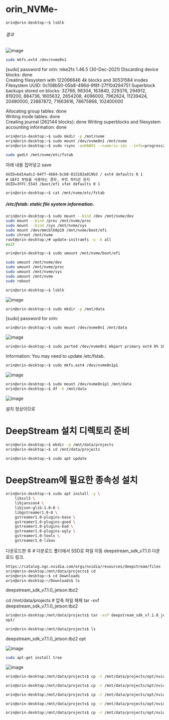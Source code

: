 # orin_NVMe-


```bash
orin@orin-desktop:~$ lsblk
```

######	 결과
	
![image](https://github.com/user-attachments/assets/df9ebaf8-8c62-4265-8f31-6dd29389ffa9)


	
```bash
sudo mkfs.ext4 /dev/nvme0n1
```

[sudo] password for orin: 
mke2fs 1.46.5 (30-Dec-2021)
Discarding device blocks: done                            
Creating filesystem with 122096646 4k blocks and 30531584 inodes
Filesystem UUID: 0c108b50-05b8-496d-9f8f-27f10d294751
Superblock backups stored on blocks: 
	32768, 98304, 163840, 229376, 294912, 819200, 884736, 1605632, 2654208, 
	4096000, 7962624, 11239424, 20480000, 23887872, 71663616, 78675968, 
	102400000

Allocating group tables: done                            
Writing inode tables: done                            
Creating journal (262144 blocks): done
Writing superblocks and filesystem accounting information: done     

	
``` bash
orin@orin-desktop:~$ sudo mkdir -p /mnt/nvme
orin@orin-desktop:~$ sudo mount /dev/nvme0n1 /mnt/nvme
orin@orin-desktop:~$ sudo rsync -axHAWXS --numeric-ids --info=progress2 / /mnt/nvme
```

```bash
sudo gedit /mnt/nvme/etc/fstab
```
아래 내용 집어넣고 save

```
UUID=bd14adc2-04ff-4b84-bcb0-815102a019b3 / ext4 defaults 0 1
# UEFI 부팅을 사용하는 경우, 부트 파티션 유지
UUID=3FFC-5543 /boot/efi vfat defaults 0 1
```
``` 
orin@orin-desktop:~$ cat /mnt/nvme/etc/fstab
```
	
##### /etc/fstab: static file system information.



 ```bash
orin@orin-desktop:~$ sudo mount --bind /dev /mnt/nvme/dev
sudo mount --bind /proc /mnt/nvme/proc
sudo mount --bind /sys /mnt/nvme/sys
sudo mount /dev/mmcblk0p10 /mnt/nvme/boot/efi
sudo chroot /mnt/nvme
root@orin-desktop:/# update-initramfs -u -k all
exit
```
```bash
orin@orin-desktop:~$ sudo umount /mnt/nvme/boot/efi
```
```bash
sudo umount /mnt/nvme/dev
sudo umount /mnt/nvme/proc
sudo umount /mnt/nvme/sys
sudo umount /mnt/nvme
sudo reboot
```

```bash
orin@orin-desktop:~$ lsblk
```
![image](https://github.com/user-attachments/assets/4e20025b-c33b-442b-befa-3f77bd8f7114)

```bash
orin@orin-desktop:~$ sudo mkdir -p /mnt/data
```
[sudo] password for orin: 

```bash
orin@orin-desktop:~$ sudo mount /dev/nvme0n1 /mnt/data
```
![image](https://github.com/user-attachments/assets/c676da3f-469f-481b-93a7-a0d9ebeeb2a5)

```bash
orin@orin-desktop:~$ sudo parted /dev/nvme0n1 mkpart primary ext4 0% 100% 
```
Information: You may need to update /etc/fstab.

```bash
orin@orin-desktop:~$ sudo mkfs.ext4 /dev/nvme0n1p1
```
![image](https://github.com/user-attachments/assets/a29e8614-fa94-4607-90e1-fa959d437e63)

```bash
orin@orin-desktop:~$ sudo mount /dev/nvme0n1p1 /mnt/data
orin@orin-desktop:~$ df -h /mnt/data
```
![image](https://github.com/user-attachments/assets/7d5cd95e-adc5-4a48-9e94-348c3e4e6f7b)

설치 정상이므로 

# DeepStream 설치 디렉토리 준비

```bash
orin@orin-desktop:~$ mkdir -p /mnt/data/projects
orin@orin-desktop:~$ cd /mnt/data/projects

orin@orin-desktop:~$ sudo apt update
```

# DeepStream에 필요한 종속성 설치
```bash
orin@orin-desktop:~$ sudo apt install -y \
    libssl3 \
    libjansson4 \
    libjson-glib-1.0-0 \
    libgstreamer1.0-0 \
    gstreamer1.0-plugins-base \
    gstreamer1.0-plugins-good \
    gstreamer1.0-plugins-bad \
    gstreamer1.0-plugins-ugly \
    gstreamer1.0-tools \
    gstreamer1.0-libav
```
다운로드한 후 # 다운로드 폴더에서 SSD로 파일 이동
deepstream_sdk_v7.1.0 다운로드 링크.
```bash
https://catalog.ngc.nvidia.com/orgs/nvidia/resources/deepstream/files
orin@orin-desktop:/mnt/data/projects$ cd
orin@orin-desktop:~$ cd Downloads
orin@orin-desktop:~/Downloads$ ls
```
deepstream_sdk_v7.1.0_jetson.tbz2

cd /mnt/data/projects # 압축 파일 해제 tar -xvf deepstream_sdk_v7.1.0_jetson.tbz2

```bash
orin@orin-desktop:/mnt/data/projects$ tar -xvf deepstream_sdk_v7.1.0_jetson.tbz2
opt/

orin@orin-desktop:/mnt/data/projects$ ls
```
deepstream_sdk_v7.1.0_jetson.tbz2  opt

![image](https://github.com/user-attachments/assets/4bbde509-0188-4aa4-94a6-e3dad2717f7c)

```bash
sudo apt-get install tree
```
![image](https://github.com/user-attachments/assets/52950219-ea0a-4647-b147-767f8e140469)

```bash
orin@orin-desktop:/mnt/data/projects$ cp -r /mnt/data/projects/opt/nvidia/deepstream/deepstream-7.1/samples/models /mnt/data/projects/test5

orin@orin-desktop:/mnt/data/projects$ cp -r /mnt/data/projects/opt/nvidia/deepstream/deepstream-7.1/samples/configs/deepstream-app/config_infer_primary.txt /mnt/data/projects/test5

orin@orin-desktop:/mnt/data/projects$ cp -r /mnt/data/projects/opt/nvidia/deepstream/deepstream-7.1/samples/configs/deepstream-app/config_infer_secondary_vehiclemake.txt /mnt/data/projects/test5

orin@orin-desktop:/mnt/data/projects$ cp -r /mnt/data/projects/opt/nvidia/deepstream/deepstream-7.1/samples/configs/deepstream-app/config_infer_secondary_vehicletypes.txt /mnt/data/projects/test5

orin@orin-desktop:/mnt/data/projects$ cp -r /mnt/data/projects/opt/nvidia/deepstream/deepstream-7.1/sources/apps/sample_apps/deepstream-test5/configs/test5_dec_infer-resnet_tracker_sgie_tiled_display_int8.txt /mnt/data/projects/test5
```
